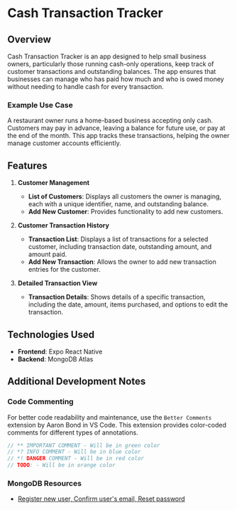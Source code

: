 # Cash Transaction Tracker

## Overview
Cash Transaction Tracker is an app designed to help small business owners, particularly those running cash-only operations, keep track of customer transactions and outstanding balances. The app ensures that businesses can manage who has paid how much and who is owed money without needing to handle cash for every transaction.

### Example Use Case
A restaurant owner runs a home-based business accepting only cash. Customers may pay in advance, leaving a balance for future use, or pay at the end of the month. This app tracks these transactions, helping the owner manage customer accounts efficiently.

## Features
1. **Customer Management**
   - **List of Customers**: Displays all customers the owner is managing, each with a unique identifier, name, and outstanding balance.
   - **Add New Customer**: Provides functionality to add new customers.

2. **Customer Transaction History**
   - **Transaction List**: Displays a list of transactions for a selected customer, including transaction date, outstanding amount, and amount paid.
   - **Add New Transaction**: Allows the owner to add new transaction entries for the customer.

3. **Detailed Transaction View**
   - **Transaction Details**: Shows details of a specific transaction, including the date, amount, items purchased, and options to edit the transaction.

## Technologies Used
- **Frontend**: Expo React Native
- **Backend**: MongoDB Atlas

## Additional Development Notes
### Code Commenting
For better code readability and maintenance, use the `Better Comments` extension by Aaron Bond in VS Code. This extension provides color-coded comments for different types of annotations.

```js
// ** IMPORTANT COMMENT - Will be in green color
// *? INFO COMMENT - Will be in blue color
// *! DANGER COMMENT - Will be in red color
// TODO: - Will be in orange color 
```
### MongoDB Resources

- [Register new user, Confirm user's email, Reset password](https://www.mongodb.com/docs/atlas/device-sdks/sdk/react-native/manage-users/manage-email-password-users/#std-label-react-native-register-new-user)